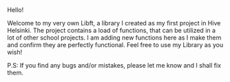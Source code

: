Hello!

Welcome to my very own Libft, a library I created as my first project in Hive Helsinki.
The project contains a load of functions, that can be utilized in a lot of other school projects.
I am adding new functions here as I make them and confirm they are perfectly functional.
Feel free to use my Library as you wish!

P.S: If you find any bugs and/or mistakes, please let me know and I shall fix them.

